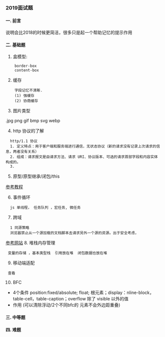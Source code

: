 ### 2019面试题
####  一. 前言
说明会比2018的时候更简洁，很多只是起一个帮助记忆的提示作用
####  二. 基础题

1. 盒模型:
```
    border-box
    content-box
```
2. 缓存
```
    字段记忆不清晰.
    (1) 强缓存 
    (2) 协商缓存
```
3. 图片类型

.jpg png gif bmp svg webp

4. http 协议的了解
```
  http/1.1 协议 
  1. 定义特点：用于客户端和服务端进行通信，无状态协议（新的请求没有记录上次请求的信息，两者没有关系）
  2. 组成：请求报文是由请求方法、请求 URI、协议版本、可选的请求首部字段和内容实体构成的。
  3. 
```
5. 原型/原型继承/闭包/this

[参考教程]()

6. 事件循环
```
  js 单线程， 任务队列 ，宏任务, 微任务
```
7. 跨域
```
  1 同源策略
  浏览器禁止从一个源加载的文档脚本去请求另外一个源的资源。出于安全考虑，
```
[参考网站](https://segmentfault.com/a/1190000015597029?utm_source=tag-newest)
8. 堆栈内存管理
```
 变量的存储 ，基本类型栈  引用放在堆  闭包数据也放在堆
```

9. 移动端适配

```
 查看
```

10. BFC

* 4个条件 position:fixed/absolute; float; 根元素；display：nline-block，table-cell，table-caption；overflow 除了 visible 以外的值
* 作用 (可以清除浮动/2个不同bfc的 元素不会外边距重叠)







#### 三. 中等题


#### 四. 难题